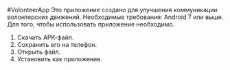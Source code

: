 #VolonteerApp
Это приложение создано для улучшения коммуникации волонтерских движений. 
Необходимые требования: Android 7 или выше.
Для того, чтобы использовать приложение необходимо.
1. Скачать APK-файл.
2. Сохранить его на телефон.
3. Открыть файл.
4. Установить как приложение.
